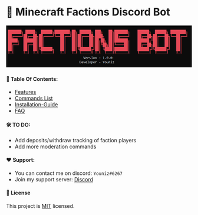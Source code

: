 # 🚀 Minecraft Factions Discord Bot

![Console](./docs/images/console.png)


####  📔 Table Of Contents:
* [Features](https://github.com/Youniz/Minecraft-Factions-Bot/blob/main/docs/features.md)
* [Commands  List](https://github.com/Youniz/Minecraft-Factions-Bot/blob/main/docs/commands.md)
* [Installation-Guide](https://github.com/Youniz/Minecraft-Factions-Bot/blob/main/docs/installation-guide.md)
* [FAQ](https://github.com/Youniz/Minecraft-Factions-Bot/blob/main/docs/faq.md)

#### 🛠️ TO DO:
* Add deposits/withdraw tracking of faction players
* Add more moderation commands

#### ❤️ Support:
* You can contact me on discord: `Youniz#6267`
* Join my support server: [Discord](https://discord.gg/aSQsaB4t43)

#### 📝 License
This project is [MIT](https://github.com/Koolwiza/Bot-12/blob/master/LICENSE) licensed.
